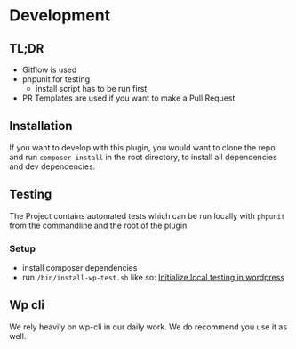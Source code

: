 # Development

## TL;DR

- Gitflow is used
- phpunit for testing
  - install script has to be run first
- PR Templates are used if you want to make a Pull Request

## Installation

If you want to develop with this plugin, you would want to clone the repo and run `composer install` in the root directory, to install all dependencies and dev dependencies. 

## Testing

The Project contains automated tests which can be run locally with `phpunit` from the commandline and the root of the plugin

### Setup

- install composer dependencies
- run `/bin/install-wp-test.sh` like so: [Initialize local testing in wordpress](https://make.wordpress.org/cli/handbook/misc/plugin-unit-tests/#3-initialize-the-testing-environment-locally)

## Wp cli

We rely heavily on wp-cli in our daily work. We do recommend you use it as well. 